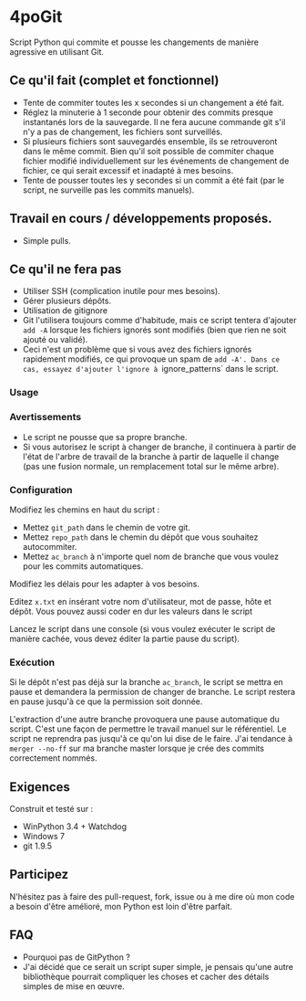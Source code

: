 # 4poGit
Script Python qui commite et pousse les changements de manière agressive en utilisant Git.

## Ce qu'il fait (complet et fonctionnel)
* Tente de commiter toutes les x secondes si un changement a été fait.
 * Réglez la minuterie à 1 seconde pour obtenir des commits presque instantanés lors de la sauvegarde. Il ne fera aucune commande git s'il n'y a pas de changement, les fichiers sont surveillés.
 * Si plusieurs fichiers sont sauvegardés ensemble, ils se retrouveront dans le même commit. Bien qu'il soit possible de commiter chaque fichier modifié individuellement sur les événements de changement de fichier, ce qui serait excessif et inadapté à mes besoins.
* Tente de pousser toutes les y secondes si un commit a été fait (par le script, ne surveille pas les commits manuels).

## Travail en cours / développements proposés.
* Simple pulls.

## Ce qu'il ne fera pas
 * Utiliser SSH (complication inutile pour mes besoins).
 * Gérer plusieurs dépôts.
 * Utilisation de gitignore
  * Git l'utilisera toujours comme d'habitude, mais ce script tentera d'ajouter `add -A` lorsque les fichiers ignorés sont modifiés (bien que rien ne soit ajouté ou validé).
  * Ceci n'est un problème que si vous avez des fichiers ignorés rapidement modifiés, ce qui provoque un spam de `add -A'. Dans ce cas, essayez d'ajouter l'ignore à `ignore_patterns` dans le script.

### Usage
### Avertissements
 * Le script ne pousse que sa propre branche.
 * Si vous autorisez le script à changer de branche, il continuera à partir de l'état de l'arbre de travail de la branche à partir de laquelle il change (pas une fusion normale, un remplacement total sur le même arbre).

### Configuration
Modifiez les chemins en haut du script :
 * Mettez `git_path` dans le chemin de votre git.
 * Mettez `repo_path` dans le chemin du dépôt que vous souhaitez autocommiter.
 * Mettez `ac_branch` à n'importe quel nom de branche que vous voulez pour les commits automatiques.

Modifiez les délais pour les adapter à vos besoins.

Editez `x.txt` en insérant votre nom d'utilisateur, mot de passe, hôte et dépôt. Vous pouvez aussi coder en dur les valeurs dans le script

Lancez le script dans une console (si vous voulez exécuter le script de manière cachée, vous devez éditer la partie pause du script).

### Exécution
Si le dépôt n'est pas déjà sur la branche `ac_branch`, le script se mettra en pause et demandera la permission de changer de branche. Le script restera en pause jusqu'à ce que la permission soit donnée.

L'extraction d'une autre branche provoquera une pause automatique du script. C'est une façon de permettre le travail manuel sur le référentiel. Le script ne reprendra pas jusqu'à ce qu'on lui dise de le faire. J'ai tendance à `merger --no-ff` sur ma branche master lorsque je crée des commits correctement nommés.


## Exigences
Construit et testé sur :
- WinPython 3.4 + Watchdog
- Windows 7
- git 1.9.5

## Participez
N'hésitez pas à faire des pull-request, fork, issue ou à me dire où mon code a besoin d'être amélioré, mon Python est loin d'être parfait.

## FAQ
 * Pourquoi pas de GitPython ?
  * J'ai décidé que ce serait un script super simple, je pensais qu'une autre bibliothèque pourrait compliquer les choses et cacher des détails simples de mise en œuvre.


